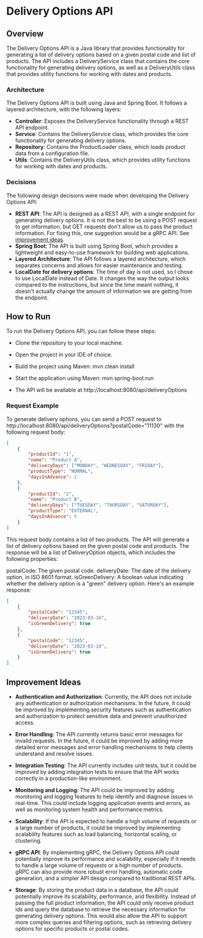 # Delivery Options API

## Overview

The Delivery Options API is a Java library that provides functionality for generating a list of 
delivery options based on a given postal code and list of products. The API includes a DeliveryService class that contains the core functionality for generating delivery options, as well as a DeliveryUtils class that provides utility functions for working with dates and products.

### Architecture

The Delivery Options API is built using Java and Spring Boot. It follows a layered architecture, with the following layers:

- **Controller**: Exposes the DeliveryService functionality through a REST API endpoint.
- **Service**: Contains the DeliveryService class, which provides the core functionality for 
  generating delivery options.
- **Repository**: Contains the ProductLoader class, which loads product data from a configuration file.
- **Utils**: Contains the DeliveryUtils class, which provides utility functions for working with 
  dates and products.

### Decisions

The following design decisions were made when developing the Delivery Options API:

- **REST API**: The API is designed as a REST API, with a single endpoint for generating delivery 
options. It is not the best to be using a POST request to get information, but GET requests 
  don't allow us to pass the product information. For fixing this, one suggestion would be a 
  gRPC API. See [improvement ideas](#improvement-ideas).
- **Spring Boot**: The API is built using Spring Boot, which provides a lightweight and easy-to-use 
  framework for building web applications.
- **Layered Architecture**: The API follows a layered architecture, which separates concerns and 
  allows for easier maintenance and testing.
- **LocalDate for delivery options**: The time of day is not used, so I chose to use LocalDate 
  instead of Date. It changes the way the output looks compared to the instructions, but since 
  the time meant nothing, it doesn't actually change the amount of information we are getting 
  from the endpoint.


## How to Run

To run the Delivery Options API, you can follow these steps:

- Clone the repository to your local machine.
- Open the project in your IDE of choice.
- Build the project using Maven: mvn clean install
- Start the application using Maven: mvn spring-boot:run

- The API will be available at http://localhost:8080/api/deliveryOptions

### Request Example

To generate delivery options, you can send a POST request to 
http://localhost:8080/api/deliveryOptions?postalCode="11130" with the following request 
body:

```json
[
    {
        "productId": "1",
        "name": "Product A",
        "deliveryDays": ["MONDAY", "WEDNESDAY", "FRIDAY"],
        "productType": "NORMAL",
        "daysInAdvance": 2
    },
    {
        "productId": "2",
        "name": "Product B",
        "deliveryDays": ["TUESDAY", "THURSDAY", "SATURDAY"],
        "productType": "EXTERNAL",
        "daysInAdvance": 5
    }
]
```

This request body contains a list of two products. The API will generate a list of delivery options based on the given postal code and products. The response will be a list of DeliveryOption objects, which includes the following properties:

postalCode: The given postal code.
deliveryDate: The date of the delivery option, in ISO 8601 format.
isGreenDelivery: A boolean value indicating whether the delivery option is a "green" delivery option.
Here's an example response:

```json
[
    {
        "postalCode": "12345",
        "deliveryDate": "2023-03-16",
        "isGreenDelivery": true
    },
    {
        "postalCode": "12345",
        "deliveryDate": "2023-03-18",
        "isGreenDelivery": true
    }
]
```

## Improvement Ideas

- **Authentication and Authorization**: Currently, the API does not include any authentication or 
authorization mechanisms. In the future, it could be improved by implementing security features such as authentication and authorization to protect sensitive data and prevent unauthorized access.

- **Error Handling**: The API currently returns basic error messages for invalid requests. In the 
future, it could be improved by adding more detailed error messages and error handling mechanisms to help clients understand and resolve issues.

- **Integration Testing**: The API currently includes unit tests, but it could be improved by adding 
integration tests to ensure that the API works correctly in a production-like environment.

- **Monitoring and Logging**: The API could be improved by adding monitoring and logging features to 
help identify and diagnose issues in real-time. This could include logging application events and errors, as well as monitoring system health and performance metrics.

- **Scalability**: If the API is expected to handle a high volume of requests or a large number of 
products, it could be improved by implementing scalability features such as load balancing, horizontal scaling, or clustering.

- **gRPC API**: By implementing gRPC, the Delivery Options API could potentially improve its 
  performance and scalability, especially if it needs to handle a large volume of requests or a high number of products. gRPC can also provide more robust error handling, automatic code generation, and a simpler API design compared to traditional REST APIs.

- **Storage**: By storing the product data in a database, the API could potentially improve its 
  scalability, performance, and flexibility. Instead of passing the full product information, the 
  API could only receive product ids and query the database to retrieve the necessary information 
  for generating delivery options. This would also allow the API to support more complex queries and filtering options, such as retrieving delivery options for specific products or postal codes.